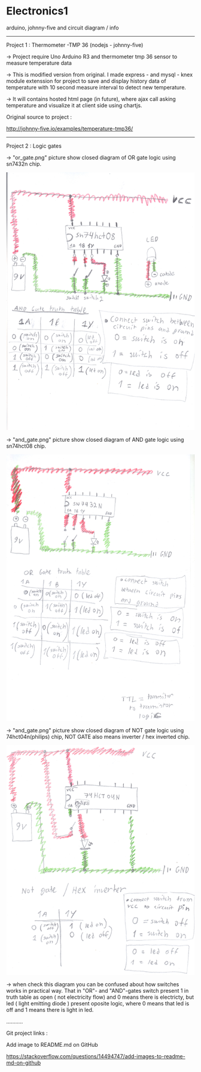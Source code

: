 # Electronics1
arduino, johnny-five and circuit diagram / info

_________________________________________________________

Project 1 : Thermometer -TMP 36 (nodejs - johnny-five) 

-> Project require Uno Arduino R3 and thermometer tmp 36 sensor to
measure temperature data

-> This is modified version from original. I made express -  and mysql - knex module 
extenssion for project to save and display history data of temperature with 10 second measure interval 
to detect new temperature.

-> It will contains hosted html page (in future), where ajax call asking temperature and visualize it at client side using chartjs.

Original source to project :

http://johnny-five.io/examples/temperature-tmp36/

__________________________________________________________


Project 2 : Logic gates 

-> "or_gate.png" picture show closed diagram of OR gate logic using sn7432n chip.

![Alt text](Project2/and_gate.png?)

-> "and_gate.png" picture show closed diagram of AND gate logic using sn74hct08 chip.

![Alt text](Project2/or_gate.png?)

-> "and_gate.png" picture show closed diagram of NOT gate logic using 74hct04n(philips) chip, 
NOT GATE also means inverter / hex inverted chip.

![Alt text](Project2/not_gate.png?)

-> when check this diagram you can be confused about how switches works in practical way. 
That in "OR"- and "AND"-gates switch present 1 in truth table as open ( not electricity flow) and 0
means there is electricty, but led ( light emitting diode ) present oposite logic, where 0 means that 
led is off and 1 means there is light in led.













...........

Git project links :

Add image to README.md on GitHub

https://stackoverflow.com/questions/14494747/add-images-to-readme-md-on-github






